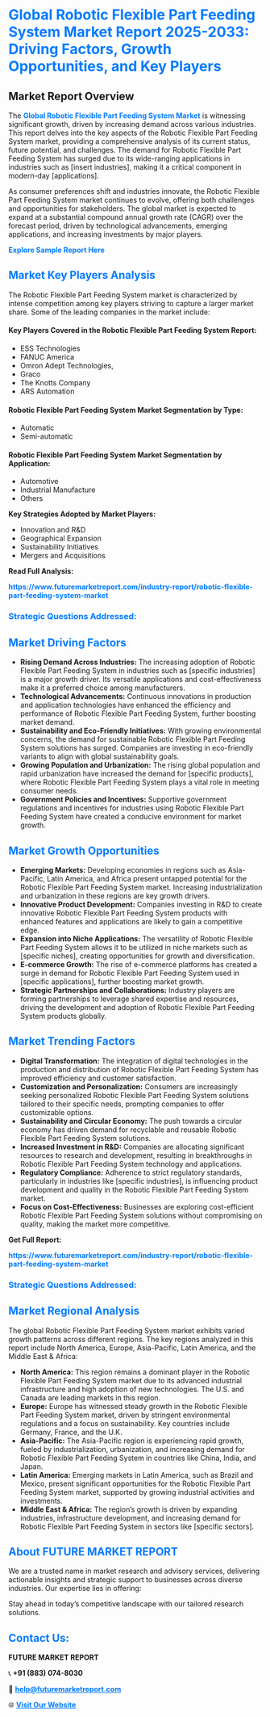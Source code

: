 <h1 style="color: #007BFF;">Global Robotic Flexible Part Feeding System Market Report 2025-2033: Driving Factors, Growth Opportunities, and Key Players</h1>

<section id="overview">
<h2>Market Report Overview</h2>
<p>The <a href="https://www.futuremarketreport.com/industry-report/robotic-flexible-part-feeding-system-market" style="color: #007BFF; text-decoration: none;"><strong>Global Robotic Flexible Part Feeding System Market</strong></a> is witnessing significant growth, driven by increasing demand across various industries. This report delves into the key aspects of the Robotic Flexible Part Feeding System market, providing a comprehensive analysis of its current status, future potential, and challenges. The demand for Robotic Flexible Part Feeding System has surged due to its wide-ranging applications in industries such as [insert industries], making it a critical component in modern-day [applications].</p>
<p>As consumer preferences shift and industries innovate, the Robotic Flexible Part Feeding System market continues to evolve, offering both challenges and opportunities for stakeholders. The global market is expected to expand at a substantial compound annual growth rate (CAGR) over the forecast period, driven by technological advancements, emerging applications, and increasing investments by major players.</p>
</section>

<section id="overview">
<p><a href="https://www.futuremarketreport.com/request-sample/reportId=82892" style="color: #007BFF; text-decoration: none;"><strong>Explore Sample Report Here</strong></a></p>
</section>

<section id="key-players">
<h2 style="color: #007BFF;">Market Key Players Analysis</h2>
<p>The Robotic Flexible Part Feeding System market is characterized by intense competition among key players striving to capture a larger market share. Some of the leading companies in the market include:</p>
<h4>Key Players Covered in the Robotic Flexible Part Feeding System Report:</h4>
<ul><li>ESS Technologies</li><li>FANUC America</li><li>Omron Adept Technologies,</li><li>Graco</li><li>The Knotts Company</li><li>ARS Automation</li></ul>
<h4>Robotic Flexible Part Feeding System Market Segmentation by Type:</h4>
<ul><li>Automatic</li><li>Semi-automatic</li></ul>

<h4>Robotic Flexible Part Feeding System Market Segmentation by Application:</h4>
<ul><li>Automotive</li><li>Industrial Manufacture</li><li>Others</li></ul>
<p><strong>Key Strategies Adopted by Market Players:</strong></p>
<ul>
<li>Innovation and R&D</li>
<li>Geographical Expansion</li>
<li>Sustainability Initiatives</li>
<li>Mergers and Acquisitions</li>
</ul>
</section>

<section>
<p><strong>Read Full Analysis: </strong></p><a href="https://www.futuremarketreport.com/industry-report/robotic-flexible-part-feeding-system-market" style="color: #007BFF; text-decoration: none;"><strong>https://www.futuremarketreport.com/industry-report/robotic-flexible-part-feeding-system-market</strong></a>
<h3 style="color: #007BFF;">Strategic Questions Addressed:</h3>
</section>

<section id="driving-factors">
<h2 style="color: #007BFF;">Market Driving Factors</h2>
<ul>
<li><strong>Rising Demand Across Industries:</strong> The increasing adoption of Robotic Flexible Part Feeding System in industries such as [specific industries] is a major growth driver. Its versatile applications and cost-effectiveness make it a preferred choice among manufacturers.</li>
<li><strong>Technological Advancements:</strong> Continuous innovations in production and application technologies have enhanced the efficiency and performance of Robotic Flexible Part Feeding System, further boosting market demand.</li>
<li><strong>Sustainability and Eco-Friendly Initiatives:</strong> With growing environmental concerns, the demand for sustainable Robotic Flexible Part Feeding System solutions has surged. Companies are investing in eco-friendly variants to align with global sustainability goals.</li>
<li><strong>Growing Population and Urbanization:</strong> The rising global population and rapid urbanization have increased the demand for [specific products], where Robotic Flexible Part Feeding System plays a vital role in meeting consumer needs.</li>
<li><strong>Government Policies and Incentives:</strong> Supportive government regulations and incentives for industries using Robotic Flexible Part Feeding System have created a conducive environment for market growth.</li>
</ul>
</section>

<section id="growth-opportunities">
<h2 style="color: #007BFF;">Market Growth Opportunities</h2>
<ul>
<li><strong>Emerging Markets:</strong> Developing economies in regions such as Asia-Pacific, Latin America, and Africa present untapped potential for the Robotic Flexible Part Feeding System market. Increasing industrialization and urbanization in these regions are key growth drivers.</li>
<li><strong>Innovative Product Development:</strong> Companies investing in R&D to create innovative Robotic Flexible Part Feeding System products with enhanced features and applications are likely to gain a competitive edge.</li>
<li><strong>Expansion into Niche Applications:</strong> The versatility of Robotic Flexible Part Feeding System allows it to be utilized in niche markets such as [specific niches], creating opportunities for growth and diversification.</li>
<li><strong>E-commerce Growth:</strong> The rise of e-commerce platforms has created a surge in demand for Robotic Flexible Part Feeding System used in [specific applications], further boosting market growth.</li>
<li><strong>Strategic Partnerships and Collaborations:</strong> Industry players are forming partnerships to leverage shared expertise and resources, driving the development and adoption of Robotic Flexible Part Feeding System products globally.</li>
</ul>
</section>

<section id="trending-factors">
<h2 style="color: #007BFF;">Market Trending Factors</h2>
<ul>
<li><strong>Digital Transformation:</strong> The integration of digital technologies in the production and distribution of Robotic Flexible Part Feeding System has improved efficiency and customer satisfaction.</li>
<li><strong>Customization and Personalization:</strong> Consumers are increasingly seeking personalized Robotic Flexible Part Feeding System solutions tailored to their specific needs, prompting companies to offer customizable options.</li>
<li><strong>Sustainability and Circular Economy:</strong> The push towards a circular economy has driven demand for recyclable and reusable Robotic Flexible Part Feeding System solutions.</li>
<li><strong>Increased Investment in R&D:</strong> Companies are allocating significant resources to research and development, resulting in breakthroughs in Robotic Flexible Part Feeding System technology and applications.</li>
<li><strong>Regulatory Compliance:</strong> Adherence to strict regulatory standards, particularly in industries like [specific industries], is influencing product development and quality in the Robotic Flexible Part Feeding System market.</li>
<li><strong>Focus on Cost-Effectiveness:</strong> Businesses are exploring cost-efficient Robotic Flexible Part Feeding System solutions without compromising on quality, making the market more competitive.</li>
</ul>
</section>

<section>
<p><strong>Get Full Report: </strong></p><a href="https://www.futuremarketreport.com/industry-report/robotic-flexible-part-feeding-system-market" style="color: #007BFF; text-decoration: none;"><strong>https://www.futuremarketreport.com/industry-report/robotic-flexible-part-feeding-system-market</strong></a>
<h3 style="color: #007BFF;">Strategic Questions Addressed:</h3>
</section>


<section id="regional-analysis">
<h2 style="color: #007BFF;">Market Regional Analysis</h2>
<p>The global Robotic Flexible Part Feeding System market exhibits varied growth patterns across different regions. The key regions analyzed in this report include North America, Europe, Asia-Pacific, Latin America, and the Middle East & Africa:</p>
<ul>
<li><strong>North America:</strong> This region remains a dominant player in the Robotic Flexible Part Feeding System market due to its advanced industrial infrastructure and high adoption of new technologies. The U.S. and Canada are leading markets in this region.</li>
<li><strong>Europe:</strong> Europe has witnessed steady growth in the Robotic Flexible Part Feeding System market, driven by stringent environmental regulations and a focus on sustainability. Key countries include Germany, France, and the U.K.</li>
<li><strong>Asia-Pacific:</strong> The Asia-Pacific region is experiencing rapid growth, fueled by industrialization, urbanization, and increasing demand for Robotic Flexible Part Feeding System in countries like China, India, and Japan.</li>
<li><strong>Latin America:</strong> Emerging markets in Latin America, such as Brazil and Mexico, present significant opportunities for the Robotic Flexible Part Feeding System market, supported by growing industrial activities and investments.</li>
<li><strong>Middle East & Africa:</strong> The region’s growth is driven by expanding industries, infrastructure development, and increasing demand for Robotic Flexible Part Feeding System in sectors like [specific sectors].</li>
</ul>
</section>

<footer>
<h2 style="color: #007BFF;">About FUTURE MARKET REPORT</h2>
<p>We are a trusted name in market research and advisory services, delivering actionable insights and strategic support to businesses across diverse industries. Our expertise lies in offering:</p>

<p>Stay ahead in today’s competitive landscape with our tailored research solutions.</p>

<h2 style="color: #007BFF;">Contact Us:</h2>
<p><strong>FUTURE MARKET REPORT</strong></p>
<p>📞 <strong>+91 (883) 074-8030</strong></p>
<p>📧 <strong><a href="mailto:help@futuremarketreport.com" style="color: #007BFF;">help@futuremarketreport.com</a></strong></p>
<p>🌐 <strong><a href="https://www.futuremarketreport.com/" style="color: #007BFF;">Visit Our Website</a></strong></p>
</footer>